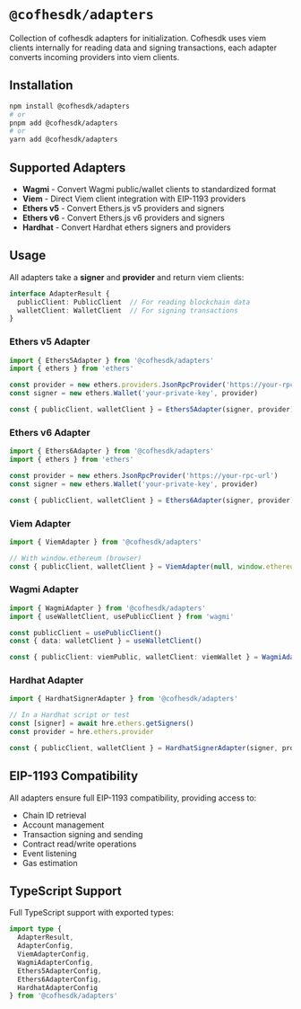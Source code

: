 # `@cofhesdk/adapters`

Collection of cofhesdk adapters for initialization. Cofhesdk uses viem clients internally for reading data and signing transactions, each adapter converts incoming providers into viem clients.

## Installation

```bash
npm install @cofhesdk/adapters
# or
pnpm add @cofhesdk/adapters
# or
yarn add @cofhesdk/adapters
```

## Supported Adapters

- **Wagmi** - Convert Wagmi public/wallet clients to standardized format
- **Viem** - Direct Viem client integration with EIP-1193 providers
- **Ethers v5** - Convert Ethers.js v5 providers and signers
- **Ethers v6** - Convert Ethers.js v6 providers and signers  
- **Hardhat** - Convert Hardhat ethers signers and providers

## Usage

All adapters take a **signer** and **provider** and return viem clients:

```typescript
interface AdapterResult {
  publicClient: PublicClient  // For reading blockchain data
  walletClient: WalletClient  // For signing transactions
}
```

### Ethers v5 Adapter

```typescript
import { Ethers5Adapter } from '@cofhesdk/adapters'
import { ethers } from 'ethers'

const provider = new ethers.providers.JsonRpcProvider('https://your-rpc-url')
const signer = new ethers.Wallet('your-private-key', provider)

const { publicClient, walletClient } = Ethers5Adapter(signer, provider)
```

### Ethers v6 Adapter

```typescript
import { Ethers6Adapter } from '@cofhesdk/adapters'
import { ethers } from 'ethers'

const provider = new ethers.JsonRpcProvider('https://your-rpc-url')
const signer = new ethers.Wallet('your-private-key', provider)

const { publicClient, walletClient } = Ethers6Adapter(signer, provider)
```

### Viem Adapter

```typescript
import { ViemAdapter } from '@cofhesdk/adapters'

// With window.ethereum (browser)
const { publicClient, walletClient } = ViemAdapter(null, window.ethereum)
```

### Wagmi Adapter

```typescript
import { WagmiAdapter } from '@cofhesdk/adapters'
import { useWalletClient, usePublicClient } from 'wagmi'

const publicClient = usePublicClient()
const { data: walletClient } = useWalletClient()

const { publicClient: viemPublic, walletClient: viemWallet } = WagmiAdapter(walletClient, publicClient)
```

### Hardhat Adapter

```typescript
import { HardhatSignerAdapter } from '@cofhesdk/adapters'

// In a Hardhat script or test
const [signer] = await hre.ethers.getSigners()
const provider = hre.ethers.provider

const { publicClient, walletClient } = HardhatSignerAdapter(signer, provider)
```

## EIP-1193 Compatibility

All adapters ensure full EIP-1193 compatibility, providing access to:

- Chain ID retrieval
- Account management
- Transaction signing and sending
- Contract read/write operations
- Event listening
- Gas estimation

## TypeScript Support

Full TypeScript support with exported types:

```typescript
import type { 
  AdapterResult, 
  AdapterConfig,
  ViemAdapterConfig,
  WagmiAdapterConfig,
  Ethers5AdapterConfig,
  Ethers6AdapterConfig,
  HardhatAdapterConfig 
} from '@cofhesdk/adapters'
```
